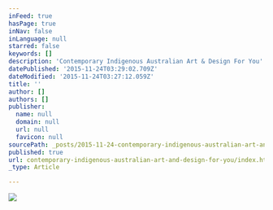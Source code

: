 ```yaml
---
inFeed: true
hasPage: true
inNav: false
inLanguage: null
starred: false
keywords: []
description: 'Contemporary Indigenous Australian Art & Design For You'
datePublished: '2015-11-24T03:29:02.709Z'
dateModified: '2015-11-24T03:27:12.059Z'
title: ''
author: []
authors: []
publisher:
  name: null
  domain: null
  url: null
  favicon: null
sourcePath: _posts/2015-11-24-contemporary-indigenous-australian-art-and-design-for-you.md
published: true
url: contemporary-indigenous-australian-art-and-design-for-you/index.html
_type: Article

---
```

![](https://the-grid-user-content.s3-us-west-2.amazonaws.com/48ed58eb-32e3-46e4-a09a-eff74f6ca196.jpg)
